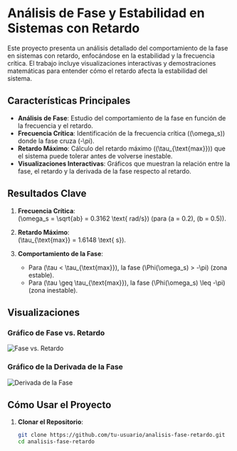 # Análisis de Fase y Estabilidad en Sistemas con Retardo

Este proyecto presenta un análisis detallado del comportamiento de la fase en sistemas con retardo, enfocándose en la estabilidad y la frecuencia crítica. El trabajo incluye visualizaciones interactivas y demostraciones matemáticas para entender cómo el retardo afecta la estabilidad del sistema.

## Características Principales

- **Análisis de Fase**: Estudio del comportamiento de la fase en función de la frecuencia y el retardo.
- **Frecuencia Crítica**: Identificación de la frecuencia crítica (\(\omega_s\)) donde la fase cruza \(-\pi\).
- **Retardo Máximo**: Cálculo del retardo máximo (\(\tau_{\text{max}}\)) que el sistema puede tolerar antes de volverse inestable.
- **Visualizaciones Interactivas**: Gráficos que muestran la relación entre la fase, el retardo y la derivada de la fase respecto al retardo.

## Resultados Clave

1. **Frecuencia Crítica**:  
   \(\omega_s = \sqrt{ab} = 0.3162 \text{ rad/s}\) (para \(a = 0.2\), \(b = 0.5\)).

2. **Retardo Máximo**:  
   \(\tau_{\text{max}} = 1.6148 \text{ s}\).

3. **Comportamiento de la Fase**:  
   - Para \(\tau < \tau_{\text{max}}\), la fase \(\Phi(\omega_s) > -\pi\) (zona estable).  
   - Para \(\tau \geq \tau_{\text{max}}\), la fase \(\Phi(\omega_s) \leq -\pi\) (zona inestable).

## Visualizaciones

### Gráfico de Fase vs. Retardo
![Fase vs. Retardo](images/phase_vs_tau.png)

### Gráfico de la Derivada de la Fase
![Derivada de la Fase](images/derivative_phase.png)

## Cómo Usar el Proyecto

1. **Clonar el Repositorio**:
   ```bash
   git clone https://github.com/tu-usuario/analisis-fase-retardo.git
   cd analisis-fase-retardo